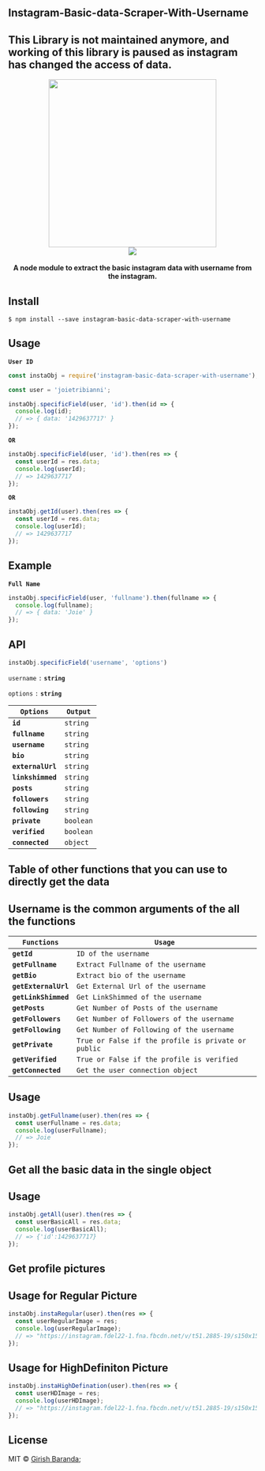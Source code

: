 ## Instagram-Basic-data-Scraper-With-Username
## This Library is not maintained anymore, and working of this library is paused as instagram has changed the access of data.

<p align="center">
<img src="mime/instagram.jpg" width="340">
<br><a href="https://travis-ci.org/girishbaranda/Instagram-Basic-Data-Scraper-With-Username">
    <img src="https://travis-ci.org/girishbaranda/Instagram-Basic-Data-Scraper-With-Username.svg?branch=master">
    </a>
    <br>
    <br>
    <b>A node module to extract the basic instagram data with username from the instagram.</b>
</p>

## Install

```
$ npm install --save instagram-basic-data-scraper-with-username
```

## Usage

__`User ID`__
```js
const instaObj = require('instagram-basic-data-scraper-with-username');

const user = 'joietribianni';

instaObj.specificField(user, 'id').then(id => {
  console.log(id);
  // => { data: '1429637717' }
});
```

__`OR`__

```js
instaObj.specificField(user, 'id').then(res => {
  const userId = res.data;
  console.log(userId);
  // => 1429637717
});
```

__`OR`__

```js
instaObj.getId(user).then(res => {
  const userId = res.data;
  console.log(userId);
  // => 1429637717
});
```

## Example

__`Full Name`__

```js
instaObj.specificField(user, 'fullname').then(fullname => {
  console.log(fullname);
  // => { data: 'Joie' }
});
```

## API

```js
instaObj.specificField('username', 'options')
```

`username` `:`  __`string`__

`options` `:` __`string`__


| __`Options`__      | __`Output`__  |
|--------------------|---------------|
| __`id`__           | `string`      |
| __`fullname`__     | `string`      |
| __`username`__     | `string`      |
| __`bio`__          | `string`      |
| __`externalUrl`__  | `string`      |
| __`linkshimmed`__  | `string`      |
| __`posts`__        |  `string`     |
| __`followers`__    |  `string`     |
| __`following`__    |  `string`     |
| __`private`__      |  `boolean`    |
| __`verified`__     |  `boolean`    |
| __`connected`__    |  `object`     |




## Table of other functions that you can use to directly get the data

## Username is the common arguments of the all the functions 

| __`Functions`__      | __`Usage`__  |
|--------------------|---------------|
| __`getId`__           | `ID of the username`      |
| __`getFullname`__     | `Extract Fullname of the username`      |
| __`getBio`__          | `Extract bio of the username`      |
| __`getExternalUrl`__  | `Get External Url of the username`      |
| __`getLinkShimmed`__  | `Get LinkShimmed of the username`      |
| __`getPosts`__        |  `Get Number of Posts of the username`     |
| __`getFollowers`__    |  `Get Number of Followers of the username`     |
| __`getFollowing`__    |  `Get Number of Following of the username`     |
| __`getPrivate`__      |  `True or False if the profile is private or public`    |
| __`getVerified`__     |  `True or False if the profile is verified`    |
| __`getConnected`__    |  `Get the user connection object`     |


## Usage
```js
instaObj.getFullname(user).then(res => {
  const userFullname = res.data;
  console.log(userFullname);
  // => Joie
});
```


## Get all the basic data in the single object

## Usage
```js
instaObj.getAll(user).then(res => {
  const userBasicAll = res.data;
  console.log(userBasicAll);
  // => {'id':1429637717}
});
```


## Get profile pictures

## Usage for Regular Picture
```js
instaObj.instaRegular(user).then(res => {
  const userRegularImage = res;
  console.log(userRegularImage);
  // => "https://instagram.fdel22-1.fna.fbcdn.net/v/t51.2885-19/s150x150/23596544_189408294955120_549593597268197376_n.jpg?_nc_ht=instagram.fdel22-1.fna.fbcdn.net&oh=7fd3e57a8ee68ce98b46be778ed78d95&oe=5E836CF1"
});
```

## Usage for HighDefiniton Picture
```js
instaObj.instaHighDefination(user).then(res => {
  const userHDImage = res;
  console.log(userHDImage);
  // => "https://instagram.fdel22-1.fna.fbcdn.net/v/t51.2885-19/s150x150/23596544_189408294955120_549593597268197376_n.jpg?_nc_ht=instagram.fdel22-1.fna.fbcdn.net&oh=7fd3e57a8ee68ce98b46be778ed78d95&oe=5E836CF1"
});
```



## License

MIT &copy; [Girish Baranda](https://girishbaranda.github.io);

